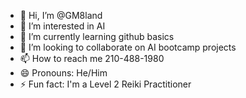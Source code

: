 - 👋 Hi, I’m @GM8land
- 👀 I’m interested in AI
- 🌱 I’m currently learning github basics
- 💞️ I’m looking to collaborate on AI bootcamp projects
- 📫 How to reach me 210-488-1980
- 😄 Pronouns: He/Him
- ⚡ Fun fact: I'm a Level 2  Reiki Practitioner

<!---
GM8land/GM8land is a ✨ special ✨ repository because its `README.md` (this file) appears on your GitHub profile.
You can click the Preview link to take a look at your changes.
--->
